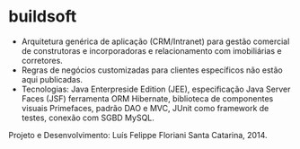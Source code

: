 # buildsoft
- Arquitetura genérica de aplicação (CRM/Intranet) para gestão comercial de construtoras e incorporadoras e relacionamento com imobiliárias e corretores. 
- Regras de negócios customizadas para clientes específicos não estão aqui publicadas. 
- Tecnologias: Java Enterpreside Edition (JEE), especificação Java Server Faces (JSF) ferramenta ORM Hibernate, biblioteca de componentes visuais Primefaces, padrão DAO e MVC, JUnit como framework de testes, conexão com SGBD MySQL.

Projeto e Desenvolvimento: 
Luís Felippe Floriani 
Santa Catarina, 2014.


